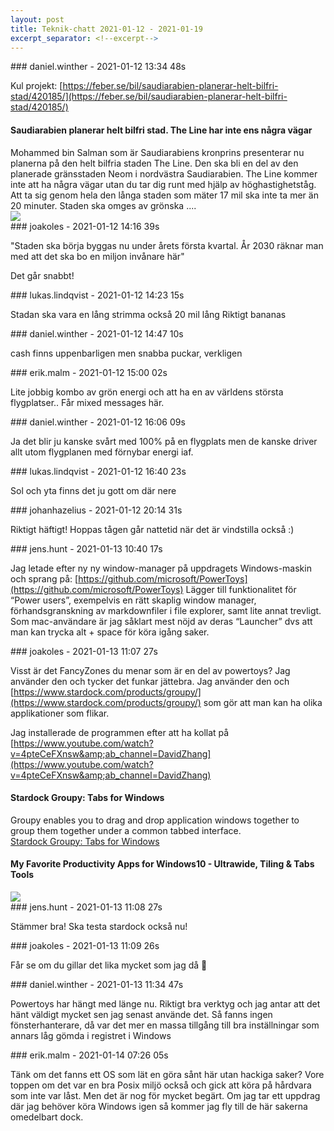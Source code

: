 ```yaml
---
layout: post
title: Teknik-chatt 2021-01-12 - 2021-01-19
excerpt_separator: <!--excerpt-->
---
```

<section class="message" markdown="1">
### daniel.winther - 2021-01-12 13:34 48s

Kul projekt: [https://feber.se/bil/saudiarabien-planerar-helt-bilfri-stad/420185/](https://feber.se/bil/saudiarabien-planerar-helt-bilfri-stad/420185/)

<div class="attachment"><h4>Saudiarabien planerar helt bilfri stad. The Line har inte ens några vägar</h4><div class="text">Mohammed bin Salman som är Saudiarabiens kronprins presenterar nu planerna på den helt bilfria staden The Line. Den ska bli en del av den planerade gränsstaden Neom i nordvästra Saudiarabien. The Line kommer inte att ha några vägar utan du tar dig runt med hjälp av höghastighetståg. Att ta sig genom hela den långa staden som mäter 17 mil ska inte ta mer än 20 minuter. Staden ska omges av grönska ....</div>
<a href="https://feber.se/bil/saudiarabien-planerar-helt-bilfri-stad/420185/"><img src="https://static.feber.se/article_images/50/68/73/506873.jpg" fallback="Saudiarabien planerar helt bilfri stad. The Line har inte ens några vägar"/></a></div>
    
</section>
<section class="message" markdown="1">
### joakoles - 2021-01-12 14:16 39s

"Staden ska börja byggas nu under årets första kvartal. År 2030 räknar man med att det ska bo en miljon invånare här"

Det går snabbt!
</section>
<section class="message" markdown="1">
### lukas.lindqvist - 2021-01-12 14:23 15s

Stadan ska vara en lång strimma också 20 mil lång
Riktigt bananas
</section>
<section class="message" markdown="1">
### daniel.winther - 2021-01-12 14:47 10s

cash finns uppenbarligen
men snabba puckar, verkligen
</section>
<section class="message" markdown="1">
### erik.malm - 2021-01-12 15:00 02s

Lite jobbig kombo av grön energi och att ha en av världens största flygplatser..
Får mixed messages här.
</section>
<section class="message" markdown="1">
### daniel.winther - 2021-01-12 16:06 09s

Ja det blir ju kanske svårt med 100% på en flygplats men de kanske driver allt utom flygplanen med förnybar energi iaf.
</section>
<section class="message" markdown="1">
### lukas.lindqvist - 2021-01-12 16:40 23s

Sol och yta finns det ju gott om där nere
</section>
<section class="message" markdown="1">
### johanhazelius - 2021-01-12 20:14 31s

Riktigt häftigt! Hoppas tågen går nattetid när det är vindstilla också :)
</section>
<section class="message" markdown="1">
### jens.hunt - 2021-01-13 10:40 17s

Jag letade efter ny ny window-manager på uppdragets Windows-maskin och sprang på: [https://github.com/microsoft/PowerToys](https://github.com/microsoft/PowerToys)
Lägger till funktionalitet för “Power users”, exempelvis en rätt skaplig window manager, förhandsgranskning av markdownfiler i file explorer, samt lite annat trevligt.
Som mac-användare är jag såklart mest nöjd av deras “Launcher” dvs att man kan trycka alt + space för köra igång saker.
</section>
<section class="message" markdown="1">
### joakoles - 2021-01-13 11:07 27s

Visst är det FancyZones du menar som är en del av powertoys? Jag använder den och tycker det funkar jättebra. Jag använder den och [https://www.stardock.com/products/groupy/](https://www.stardock.com/products/groupy/) som gör att man kan ha olika applikationer som flikar.

Jag installerade de programmen efter att ha kollat på [https://www.youtube.com/watch?v=4pteCeFXnsw&amp;ab_channel=DavidZhang](https://www.youtube.com/watch?v=4pteCeFXnsw&amp;ab_channel=DavidZhang)

<div class="attachment"><h4>Stardock Groupy: Tabs for Windows</h4><div class="text">Groupy enables you to drag and drop application windows together to group them together under a common tabbed interface.</div>
<a href="https://www.stardock.com/products/groupy/">Stardock Groupy: Tabs for Windows</a></div>
    


<div class="attachment"><h4>My Favorite Productivity Apps for Windows10 - Ultrawide, Tiling &amp; Tabs Tools</h4><div class="text"></div>
<a href="https://www.youtube.com/watch?v=4pteCeFXnsw&amp;ab_channel=DavidZhang"><div class="linkdiv"><img src="/assets/blogAssets/My Favorite Productivity Apps for Windows10 - Ultrawide, Tiling &amp; Tabs Tools" fallback="My Favorite Productivity Apps for Windows10 - Ultrawide, Tiling &amp; Tabs Tools"/></div></a></div>
    
</section>
<section class="message" markdown="1">
### jens.hunt - 2021-01-13 11:08 27s

Stämmer bra! Ska testa stardock också nu!
</section>
<section class="message" markdown="1">
### joakoles - 2021-01-13 11:09 26s

Får se om du gillar det lika mycket som jag då 🙂
</section>
<section class="message" markdown="1">
### daniel.winther - 2021-01-13 11:34 47s

Powertoys har hängt med länge nu. Riktigt bra verktyg och jag antar att det hänt väldigt mycket sen jag senast använde det. Så fanns ingen fönsterhanterare, då var det mer en massa tillgång till bra inställningar som annars låg gömda i registret i Windows
</section>
<section class="message" markdown="1">
### erik.malm - 2021-01-14 07:26 05s

Tänk om det fanns ett OS som lät en göra sånt här utan hackiga saker? Vore toppen om det var en bra Posix miljö också och gick att köra på hårdvara som inte var låst.
Men det är nog för mycket begärt.
Om jag tar ett uppdrag där jag behöver köra Windows igen så kommer jag fly till de här sakerna omedelbart dock.

<!--excerpt-->
</section>